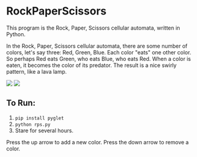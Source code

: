 # RockPaperScissors
This program is the Rock, Paper, Scissors cellular automata, written in Python.

In the Rock, Paper, Scissors cellular automata, there are some number of colors, let's say three: Red, Green, Blue. Each color "eats" one other color. So perhaps Red eats Green, who eats Blue, who eats Red. When a color is eaten, it becomes the color of its predator. The result is a nice swirly pattern, like a lava lamp.

<img src="rps1.gif"/>

<img src="rps4.gif"/>

## To Run:
1. `pip install pyglet`
2. `python rps.py`
3. Stare for several hours.

Press the up arrow to add a new color.
Press the down arrow to remove a color.
